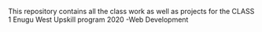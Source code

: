 This repository contains all the class work as well as projects for the CLASS 1 Enugu West Upskill program 2020  -Web  Development
